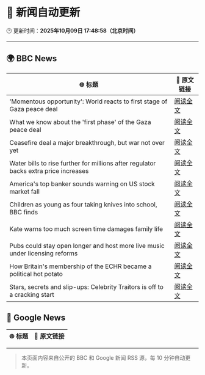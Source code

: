 # 🧠 新闻自动更新

🕒 更新时间：**2025年10月09日 17:48:58（北京时间）**

---

## 🌍 BBC News

| 🌐 标题 | 🔗 原文链接 |
|--------|-------------|
| 'Momentous opportunity': World reacts to first stage of Gaza peace deal | [阅读全文](https://www.bbc.com/news/articles/c8rvzzjnxe1o?at_medium=RSS&at_campaign=rss) |
| What we know about the 'first phase' of the Gaza peace deal | [阅读全文](https://www.bbc.com/news/articles/cvgqx7ygq41o?at_medium=RSS&at_campaign=rss) |
| Ceasefire deal a major breakthrough, but war not over yet | [阅读全文](https://www.bbc.com/news/articles/c99gzzd9yvzo?at_medium=RSS&at_campaign=rss) |
| Water bills to rise further for millions after regulator backs extra price increases | [阅读全文](https://www.bbc.com/news/articles/cvg4jkexgl1o?at_medium=RSS&at_campaign=rss) |
| America's top banker sounds warning on US stock market fall | [阅读全文](https://www.bbc.com/news/articles/cg5ej03p604o?at_medium=RSS&at_campaign=rss) |
| Children as young as four taking knives into school, BBC finds | [阅读全文](https://www.bbc.com/news/articles/c77d06vde4po?at_medium=RSS&at_campaign=rss) |
| Kate warns too much screen time damages family life | [阅读全文](https://www.bbc.com/news/articles/ckgek62l6pzo?at_medium=RSS&at_campaign=rss) |
| Pubs could stay open longer and host more live music under licensing reforms | [阅读全文](https://www.bbc.com/news/articles/c1l830m55dno?at_medium=RSS&at_campaign=rss) |
| How Britain's membership of the ECHR became a political hot potato | [阅读全文](https://www.bbc.com/news/articles/cm283eqje03o?at_medium=RSS&at_campaign=rss) |
| Stars, secrets and slip-ups: Celebrity Traitors is off to a cracking start | [阅读全文](https://www.bbc.com/news/articles/c2038w7lgx1o?at_medium=RSS&at_campaign=rss) |

## 📰 Google News

| 🌐 标题 | 🔗 原文链接 |
|--------|-------------|

---
> 本页面内容来自公开的 BBC 和 Google 新闻 RSS 源，每 10 分钟自动更新。